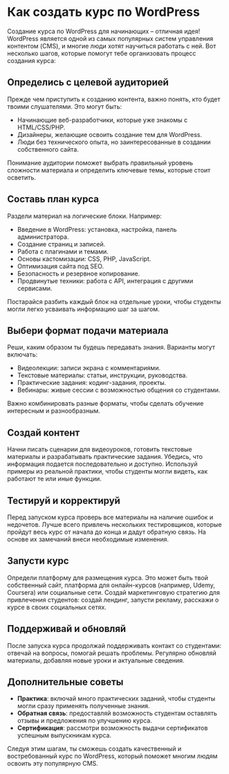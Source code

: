 # Как создать курc по WordPress
Создание курса по WordPress для начинающих – отличная идея! WordPress является одной из самых популярных систем управления контентом (CMS), и многие люди хотят научиться работать с ней. Вот несколько шагов, которые помогут тебе организовать процесс создания курса:

## Определись с целевой аудиторией
Прежде чем приступить к созданию контента, важно понять, кто будет твоими слушателями. Это могут быть:

- Начинающие веб-разработчики, которые уже знакомы с HTML/CSS/PHP.
- Дизайнеры, желающие освоить создание тем для WordPress.
- Люди без технического опыта, но заинтересованные в создании собственного сайта.

Понимание аудитории поможет выбрать правильный уровень сложности материала и определить ключевые темы, которые стоит осветить.

## Составь план курса
Раздели материал на логические блоки. Например:
- Введение в WordPress: установка, настройка, панель администратора.
- Создание страниц и записей.
- Работа с плагинами и темами.
- Основы кастомизации: CSS, PHP, JavaScript.
- Оптимизация сайта под SEO.
- Безопасность и резервное копирование.
- Продвинутые техники: работа с API, интеграция с другими сервисами.

Постарайся разбить каждый блок на отдельные уроки, чтобы студенты могли легко усваивать информацию шаг за шагом.

## Выбери формат подачи материала
Реши, каким образом ты будешь передавать знания. Варианты могут включать:

- Видеолекции: записи экрана с комментариями.
- Текстовые материалы: статьи, инструкции, руководства.
- Практические задания: кодинг-задания, проекты.
- Вебинары: живые сессии с возможностью общения со студентами.

Важно комбинировать разные форматы, чтобы сделать обучение интересным и разнообразным.

## Создай контент
Начни писать сценарии для видеоуроков, готовить текстовые материалы и разрабатывать практические задания. Убедись, что информация подается последовательно и доступно. Используй примеры из реальной практики, чтобы студенты могли видеть, как работают те или иные функции.

## Тестируй и корректируй
Перед запуском курса проверь все материалы на наличие ошибок и недочетов. Лучше всего привлечь нескольких тестировщиков, которые пройдут весь курс от начала до конца и дадут обратную связь. На основе их замечаний внеси необходимые изменения.

## Запусти курс
Определи платформу для размещения курса. Это может быть твой собственный сайт, платформа для онлайн-курсов (например, Udemy, Coursera) или социальные сети. Создай маркетинговую стратегию для привлечения студентов: создай лендинг, запусти рекламу, расскажи о курсе в своих социальных сетях.

## Поддерживай и обновляй
После запуска курса продолжай поддерживать контакт со студентами: отвечай на вопросы, помогай решать проблемы. Регулярно обновляй материалы, добавляя новые уроки и актуальные сведения.

## Дополнительные советы
- **Практика**: включай много практических заданий, чтобы студенты могли сразу применять полученные знания.
- **Обратная связь**: предоставляй возможность студентам оставлять отзывы и предложения по улучшению курса.
- **Сертификация**: рассмотри возможность выдачи сертификатов успешным выпускникам курса.

Следуя этим шагам, ты сможешь создать качественный и востребованный курс по WordPress, который поможет многим людям освоить эту популярную CMS.
